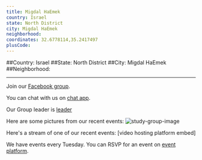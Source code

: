 ```yaml
---
title: Migdal HaEmek
country: Israel
state: North District
city: Migdal HaEmek
neighborhood: 
coordinates: 32.6778114,35.2417497
plusCode:
---
```


##Country: Israel
##State: North District
##City: Migdal HaEmek
##Neighborhood: 
*****
Join our [Facebook group](https://www.facebook.com/groups/free.code.camp.migdal.haemek/).

You can chat with us on [chat app]().

Our Group leader is [leader]()

Here are some pictures from our recent events:
![study-group-image]()

Here's a stream of one of our recent events:
[video hosting platform embed]

We have events every Tuesday. You can RSVP for an event on [event platform]().
